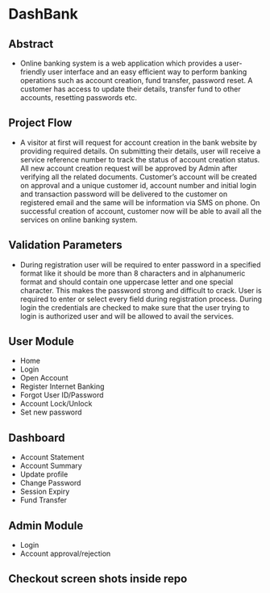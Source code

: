 # DashBank

## Abstract
- Online banking system is a web application which provides a user-friendly user interface and an easy efficient way to perform banking operations such as account creation, fund transfer, password reset. A customer has access to update their details, transfer fund to other accounts, resetting passwords etc.

## Project Flow
- A visitor at first will request for account creation in the bank website by providing required details. On submitting their details, user will receive a service reference number to track the status of account creation status. All new account creation request will be approved by Admin after verifying all the related documents. Customer’s account will be created on approval and a unique customer id, account number and initial login and transaction password will be delivered to the customer on registered email and the same will be information via SMS on phone. On successful creation of account, customer now will be able to avail all the services on online banking system.

## Validation Parameters
- During registration user will be required to enter password in a specified format like it should be more than 8 characters and in alphanumeric format and should contain one uppercase letter and one special character. This makes the password strong and difficult to crack.
User is required to enter or select every field during registration process. During login the credentials are checked to make sure that the user trying to login is authorized user and will be allowed to avail the services.

## User Module
- Home 
- Login 
- Open Account
- Register Internet Banking
- Forgot User ID/Password
- Account Lock/Unlock 
- Set new password

## Dashboard
- Account Statement
- Account Summary
- Update profile
- Change Password
- Session Expiry
- Fund Transfer

## Admin Module
- Login
- Account approval/rejection


## Checkout screen shots inside repo

